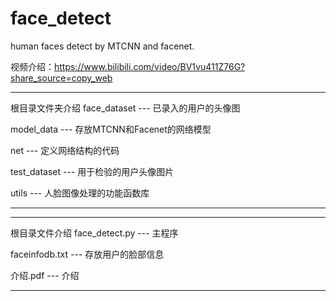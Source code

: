 # face_detect
human faces detect by MTCNN and facenet.



视频介绍：https://www.bilibili.com/video/BV1vu411Z76G?share_source=copy_web

**************************************************
根目录文件夹介绍
face_dataset --- 已录入的用户的头像图

model_data --- 存放MTCNN和Facenet的网络模型

net --- 定义网络结构的代码

test_dataset --- 用于检验的用户头像图片

utils --- 人脸图像处理的功能函数库

**************************************************

**************************************************
根目录文件介绍
face_detect.py --- 主程序

faceinfodb.txt --- 存放用户的脸部信息

介绍.pdf --- 介绍

**************************************************